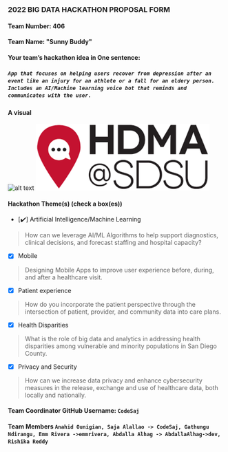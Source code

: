 ### 2022 BIG DATA HACKATHON PROPOSAL FORM

#### Team Number: 406

#### Team Name: "Sunny Buddy"   
  
#### Your team’s hackathon idea in One sentence:
##### `App that focuses on helping users recover from depression after an event like an injury for an athlete or a fall for an eldery person. Includes an AI/Machine learning voice bot that reminds and communicates with the user.`


#### A visual
 
![alt text](""C:\Users\alhag\Downloads\Elderly_People_and_Young_Athlete._Depression_after_Injury_Isolate_themselves._App_or_AI_1.png")
<img height="10%" width="80%" alt="hdma" src="https://github.com/BigDataForSanDiego/bigdataforsandiego.github.io/blob/master/templates/img/hdma2.png?raw=true"> 


#### Hackathon Theme(s) (check a box(es))
- [✔️] Artificial Intelligence/Machine Learning 
> How can we leverage AI/ML Algorithms to help support diagnostics, clinical decisions, and forecast staffing and hospital capacity?
- [X] Mobile
> Designing Mobile Apps to improve user experience before, during, and after a healthcare visit.
- [X] Patient experience
> How do you incorporate the patient perspective through the intersection of patient, provider, and community data into care plans.
- [X] Health Disparities
> What is the role of big data and analytics in addressing health disparities among vulnerable and minority populations in San Diego County.
- [X] Privacy and Security
> How can we increase data privacy and enhance cybersecurity measures in the release, exchange and use of healthcare data, both locally and nationally.

#### Team Coordinator GitHub Username: `CodeSaj`

#### Team Members `Anahid Ounigian, Saja Alallao -> CodeSaj, Gathungu Ndirangu, Emm Rivera ->emmrivera, Abdalla Alhag -> AbdallaAlhag->dev, Rishika Reddy`
